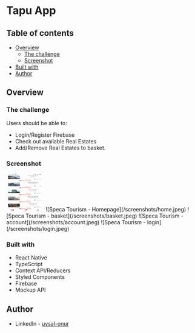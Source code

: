 # Tapu App



## Table of contents

- [Overview](#overview)
  - [The challenge](#the-challenge)
  - [Screenshot](#screenshot)
- [Built with](#built-with)
- [Author](#author)

## Overview

### The challenge

Users should be able to:

- Login/Register Firebase
- Check out available Real Estates
- Add/Remove Real Estates to basket.

### Screenshot

<img src="/screenshots/home.jpeg" width="100" height="100">
![Speca Tourism - Homepage](/screenshots/home.jpeg)
![Speca Tourism - basket](/screenshots/basket.jpeg)
![Speca Tourism - account](/screenshots/account.jpeg)
![Speca Tourism - login](/screenshots/login.jpeg)



### Built with

- React Native
- TypeScript
- Context API/Reducers
- Styled Components
- Firebase
- Mockup API

## Author

- LinkedIn - [uysal-onur](https://www.linkedin.com/in/uysal-onur/)
